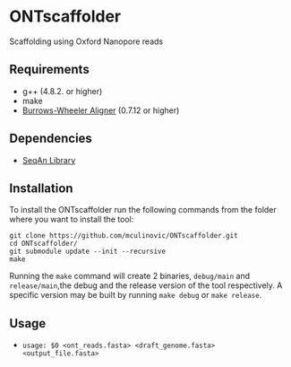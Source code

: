 # ONTscaffolder
Scaffolding using Oxford Nanopore reads

## Requirements
- g++ (4.8.2. or higher)
- make
- [Burrows-Wheeler Aligner][1] (0.7.12 or higher)

## Dependencies

- [SeqAn Library][2]

## Installation

To install the ONTscaffolder run the following commands from the folder where you want to install the tool:

	git clone https://github.com/mculinovic/ONTscaffolder.git
	cd ONTscaffolder/
	git submodule update --init --recursive
	make

Running the `make` command will create 2 binaries, `debug/main` and `release/main`,the debug and the release version of the tool respectively. A specific version may be built by running `make debug` or `make release`.

## Usage

- `usage: $0 <ont_reads.fasta> <draft_genome.fasta> <output_file.fasta>`

[1]: https://github.com/lh3/bwa "Burrows-Wheeler Aligner"
[2]: https://github.com/seqan/seqan "SeqAn Library"
